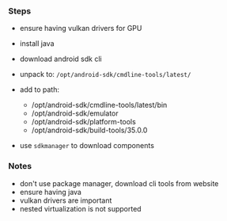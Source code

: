 ### Steps

- ensure having vulkan drivers for GPU
- install java
- download android sdk cli
- unpack to: `/opt/android-sdk/cmdline-tools/latest/`
- add to path:
    - /opt/android-sdk/cmdline-tools/latest/bin
    - /opt/android-sdk/emulator
    - /opt/android-sdk/platform-tools
    - /opt/android-sdk/build-tools/35.0.0

- use `sdkmanager` to download components

### Notes

- don't use package manager, download cli tools from website
- ensure having java
- vulkan drivers are important
- nested virtualization is not supported


